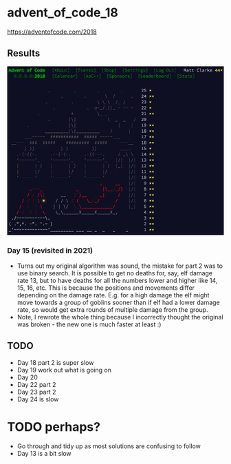 # advent_of_code_18
https://adventofcode.com/2018

## Results

![alt text](results.png)

### Day 15 (revisited in 2021)
- Turns out my original algorithm was sound, the mistake for part 2 was to use binary search. It is possible to get no deaths
for, say, elf damage rate 13, but to have deaths for all the numbers lower and higher like 14, 15, 16, etc. This is because the
 positions and movements differ depending on the damage rate. E.g. for a high damage the elf might move towards a group of
 goblins sooner than if elf had a lower damage rate, so would get extra rounds of multiple damage from the group.
- Note, I rewrote the whole thing because I incorrectly thought the original was broken - the new one is much faster at least :)

## TODO

- Day 18 part 2 is super slow
- Day 19 work out what is going on
- Day 20
- Day 22 part 2
- Day 23 part 2
- Day 24 is slow

# TODO perhaps?
- Go through and tidy up as most solutions are confusing to follow
- Day 13 is a bit slow

